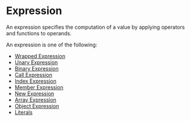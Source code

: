 # Expression

An expression specifies the computation of a value by applying operators and functions to operands.

An expression is one of the following:
- [Wrapped Expression](/spec/grammar/expressions/wrapped-expression.html)
- [Unary Expression](/spec/grammar/expressions/unary-expression.html)
- [Binary Expression](/spec/grammar/expressions/binary-expression.html)
- [Call Expression](/spec/grammar/expressions/call-expression.html)
- [Index Expression](/spec/grammar/expressions/index-expression.html)
- [Member Expression](/spec/grammar/expressions/member-expression.html)
- [New Expression](/spec/grammar/expressions/new-expression.html)
- [Array Expression](/spec/grammar/expressions/array-expression.html)
- [Object Expression](/spec/grammar/expressions/object-expression.html)
- [Literals](/spec/grammar/lexical-grammar.html#literals)
